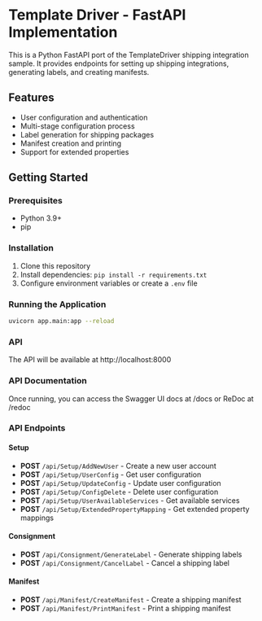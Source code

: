 # Template Driver - FastAPI Implementation

This is a Python FastAPI port of the TemplateDriver shipping integration sample. It provides endpoints for setting up shipping integrations, generating labels, and creating manifests.

## Features

- User configuration and authentication
- Multi-stage configuration process
- Label generation for shipping packages
- Manifest creation and printing
- Support for extended properties

## Getting Started

### Prerequisites

- Python 3.9+
- pip

### Installation

1. Clone this repository
2. Install dependencies: `pip install -r requirements.txt`
3. Configure environment variables or create a `.env` file

### Running the Application

```bash
uvicorn app.main:app --reload
```

### API

The API will be available at http://localhost:8000

### API Documentation
Once running, you can access the Swagger UI docs at /docs or ReDoc at /redoc

### API Endpoints

#### Setup
* **POST**
 `/api/Setup/AddNewUser` - Create a new user account
* **POST**
 `/api/Setup/UserConfig` - Get user configuration
* **POST**
 `/api/Setup/UpdateConfig` - Update user configuration
* **POST**
 `/api/Setup/ConfigDelete` - Delete user configuration
* **POST**
 `/api/Setup/UserAvailableServices` - Get available services
* **POST**
 `/api/Setup/ExtendedPropertyMapping` - Get extended property mappings

#### Consignment
* **POST**
 `/api/Consignment/GenerateLabel` - Generate shipping labels
* **POST**
 `/api/Consignment/CancelLabel` - Cancel a shipping label

#### Manifest
* **POST**
 `/api/Manifest/CreateManifest` - Create a shipping manifest
* **POST** `/api/Manifest/PrintManifest` - Print a shipping manifest